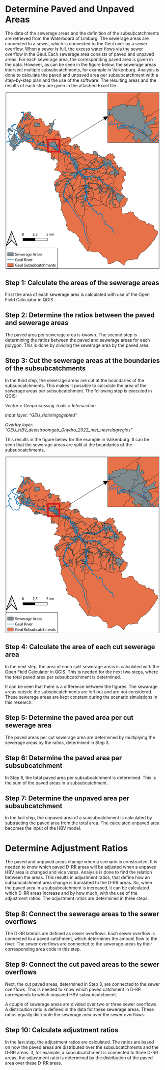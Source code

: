 # Determine Paved and Unpaved Areas

The data of the sewerage areas and the definition of the subsubcatchments are retrieved from the Waterboard of Limburg. The sewerage areas are connected to a sewer, which is connected to the Geul river by a sewer overflow. When a sewer is full, the excess water flows via the sewer overflow in the Geul. Each sewerage area consists of paved and unpaved areas. For each sewerage area, the corresponding paved area is given in the data. However, as can be seen in the figure below, the sewerage areas intersect multiple subsubcatchments, for example in Valkenburg. Analysis is done to calculate the paved and unpaved area per subsubcatchment with a step-by-step plan and the use of the software. The resulting areas and the results of each step are given in the attached Excel file.

<p align="center">
  <img width="500" src="Paved_areas.png">
</p>

## Step 1: Calculate the areas of the sewerage areas

First the area of each sewerage area is calculated with use of the Open Field Calculator in QGIS. 

## Step 2: Determine the ratios between the paved and sewerage areas

The paved area per sewerage area is kwown. The second step is determining the ratios between the paved and sewerage areas for each polygon. This is done by dividing the sewerage area by the paved area.

## Step 3: Cut the sewerage areas at the boundaries of the subsubcatchments

In the third step, the sewerage areas are cut at the boundaries of the subsubcatchments. This makes it possible to calculate the area of the sewerage areas per subsubcatchment. The following step is executed in QGIS:

<I>Vector > Geoprocessing Tools > Intersection</I>

<I>Input layer: “GEU\_rioleringsgebied"</I>

<I>Overlay layer: "GEU\_HBV\_deelstroomgeb\_Dhydro\_2022\_met\_neerslagregios"</I>

This results in the figure below for the example in Valkenburg. It can be seen that the sewerage areas are split at the boundaries of the subsubcatchments.

<p align="center">
  <img width="500" src="Paved_areas_split.png">
</p>

## Step 4: Calculate the area of each cut sewerage area

In the next step, the area of each split sewerage areas is calculated with the Open Field Calculator in QGIS. This is needed for the next two steps, where the total paved area per subsubcatchment is determined.

It can be seen that there is a difference between the figures. The sewarage areas outside the subsubcatchments are left out and are not considered. These sewerage areas are kept constant during the scenario simulations in this research.

## Step 5: Determine the paved area per cut sewerage area

The paved areas per cut sewerage area are determined by multiplying the sewerage areas by the ratios, determined in Step 3.

## Step 6: Determine the paved area per subsubcatchment

In Step 6, the total paved area per subsubcatchment is determined. This is the sum of the paved areas in a subsubcatchment.

## Step 7: Determine the unpaved area per subsubcatchment

In the last step, the unpaved area of a subsubcatchment is calculated by subtracting the paved area from the total area. The calculated unpaved area becomes the input of the HBV model.

# Determine Adjustment Ratios

The paved and unpaved areas change when a scenario is constructed. It is needed to know which paved D-RR areas will be adjusted when a unpaved HBV area is changed and vice versa. Analysis is done to find the relation between the areas. This results in adjustment ratios, that define how an subsubcatchment area change is translated to the D-RR areas. So, when the paved area in a subsubcatchment is increased, it can be calculated which D-RR areas increase and by how much, with the use of the adjustment ratios. The adjustment ratios are determined in three steps.

## Step 8: Connect the sewerage areas to the sewer overflows

The D-RR laterals are defined as sewer overflows. Each sewer overflow is connected to a paved catchment, which determines the amount flow to the river. The sewer overflows are connected to the sewerage areas by their corresponding area code in this step.

## Step 9: Connect the cut paved areas to the sewer overflows

Next, the cut paved areas, determined in Step 3, are connected to the sewer overflows. This is needed to know which paved catchment in D-RR corresponds to which unpaved HBV subsubcatchment.

A couple of sewerage areas are divided over two or three sewer overflows. A distribution ratio is defined in the data for these sewerage areas. These ratios equally distribute the sewerage area over the sewer overflows.

## Step 10: Calculate adjustment ratios

In the last step, the adjustment ratios are calculated. The ratios are based on how the paved areas are distributed over the subsubcatchments and the D-RR areas. If, for example, a subsubcatchment is connected to three D-RR areas, the adjustment ratio is determined by the distribution of the paved area over these D-RR areas. 
